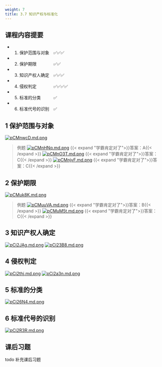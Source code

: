 ```yaml
---
weight: 7
title: 3.7 知识产权与标准化
---
```


## 课程内容提要

- 1. 保护范围与对象&emsp;✅✅✅
- 2. 保护期限&emsp;&emsp;&emsp;&emsp;✅✅
- 3. 知识产权人确定&emsp;✅✅✅
- 4. 侵权判定&emsp;&emsp;&emsp;&emsp;✅✅✅✅
- 5. 标准的分类&emsp;&emsp;&emsp;✅
- 6. 标准代号的识别&emsp;✅

## 1 保护范围与对象

[![pCMnwcD.md.png](https://s1.ax1x.com/2023/06/16/pCMnwcD.md.png)](https://imgse.com/i/pCMnwcD)
>例题
[![pCMnHNq.md.png](https://s1.ax1x.com/2023/06/16/pCMnHNq.md.png)](https://imgse.com/i/pCMnHNq)
{{< expand "学霸肯定对了">}}答案：A{{< /expand >}}
[![pCMnO3T.md.png](https://s1.ax1x.com/2023/06/16/pCMnO3T.md.png)](https://imgse.com/i/pCMnO3T)
{{< expand "学霸肯定对了">}}答案：C{{< /expand >}}
[![pCMnjvF.md.png](https://s1.ax1x.com/2023/06/16/pCMnjvF.md.png)](https://imgse.com/i/pCMnjvF)
{{< expand "学霸肯定对了">}}答案：C{{< /expand >}}

## 2 保护期限

[![pCMuk8K.md.png](https://s1.ax1x.com/2023/06/16/pCMuk8K.md.png)](https://imgse.com/i/pCMuk8K)

>例题
[![pCMuuVA.md.png](https://s1.ax1x.com/2023/06/16/pCMuuVA.md.png)](https://imgse.com/i/pCMuuVA)
{{< expand "学霸肯定对了">}}答案：B{{< /expand >}}
[![pCMuM5t.md.png](https://s1.ax1x.com/2023/06/16/pCMuM5t.md.png)](https://imgse.com/i/pCMuM5t)
{{< expand "学霸肯定对了">}}答案：C{{< /expand >}}

## 3 知识产权人确定

[![pCi2JAg.md.png](https://s1.ax1x.com/2023/06/07/pCi2JAg.md.png)](https://imgse.com/i/pCi2JAg)
[![pCi23B8.md.png](https://s1.ax1x.com/2023/06/07/pCi23B8.md.png)](https://imgse.com/i/pCi23B8)

## 4 侵权判定

[![pCi2thj.md.png](https://s1.ax1x.com/2023/06/07/pCi2thj.md.png)](https://imgse.com/i/pCi2thj)
[![pCi2a3n.md.png](https://s1.ax1x.com/2023/06/07/pCi2a3n.md.png)](https://imgse.com/i/pCi2a3n)

## 5 标准的分类

[![pCi26N4.md.png](https://s1.ax1x.com/2023/06/07/pCi26N4.md.png)](https://imgse.com/i/pCi26N4)

## 6 标准代号的识别

[![pCi2R3R.md.png](https://s1.ax1x.com/2023/06/07/pCi2R3R.md.png)](https://imgse.com/i/pCi2R3R)

## 课后习题

todo 补充课后习题